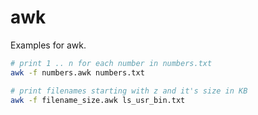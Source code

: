 # awk

Examples for awk.

```bash
# print 1 .. n for each number in numbers.txt
awk -f numbers.awk numbers.txt
```

```bash
# print filenames starting with z and it's size in KB
awk -f filename_size.awk ls_usr_bin.txt
```
